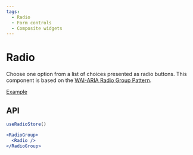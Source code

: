 ```yaml
---
tags:
  - Radio
  - Form controls
  - Composite widgets
---
```


# Radio

<div data-description>

Choose one option from a list of choices presented as radio buttons. This component is based on the <a href="https://www.w3.org/WAI/ARIA/apg/patterns/radiobutton/">WAI-ARIA Radio Group Pattern</a>.

</div>

<div data-tags></div>

<a href="../examples/radio/index.tsx" data-playground>Example</a>

## API

```jsx
useRadioStore()

<RadioGroup>
  <Radio />
</RadioGroup>
```
